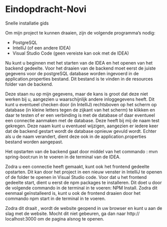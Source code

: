 # Eindopdracht-Novi

Snelle installatie gids


Om mijn project te kunnen draaien, zijn de volgende programma’s nodig:

- PostgreSQL
- IntelliJ (of een andere IDEA)
- Visual Studio Code (geen vereiste kan ook met de IDEA)

Nu kunt u beginnen met het starten van de IDEA en het openen van het backend gedeelte. 
Voor het draaien van de backend moet eerst de juiste gegevens voor de postgreSQL database worden ingevoerd in de application.properties bestand. Dit bestand is te vinden in de resources folder van de backend.

Deze staan nu op mijn gegevens, maar de kans is groot dat deze niet werken bij u, aangezien u waarschijnlijk andere inloggegevens heeft.
Dit kunt u eventueel checken door (in IntelliJ) rechtsboven op het scherm op database (in kleine letters tegen de zijkant van het scherm) te klikken en daar te testen of er een verbinding is met de database of daar  eventueel een connectie aanmaken met de database. Deze heeft bij mij de naam test gekregen. Deze naam kunt u eventueel wijzigen, aangezien er iedere keer dat de backend gestart wordt de database opnieuw gevuld wordt. 
Echter als u de naam verandert, dient deze ook in de application.properties bestand worden aangepast.

Het opstarten van de backend gaat door middel van het commando : mvn spring-boot:run in te voeren in de terminal van de IDEA.

Zodra u een connectie heeft gemaakt, kunt ook het frontend gedeelte opstarten. Dit kan door het project in een nieuw venster in IntelliJ te openen of de folder te openen in Visual Studio code. Voor dat u het frontend gedeelte start, dient u eerst de npm packages te installeren. Dit doet u door de volgende commando in de terminal in  te voeren: NPM Install.  Zodra dit eenmaal geïnstalleerd is, kunt u ook de frontend draaien door het commando npm start in de terminal in te voeren.

Zodra dit draait , wordt de website geopend in uw browser en kunt u aan de slag met de website. Mocht dit niet gebeuren, ga dan naar http:// localhost:3000 om de pagina alsnog te openen.
